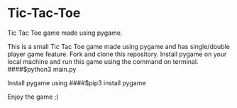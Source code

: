 # Tic-Tac-Toe
Tic Tac Toe game made using pygame.

This is a small Tic Tac Toe game made using pygame and has single/double player game feature. Fork and clone this repository. Install pygame on your local machine and run this game using the command on terminal. 
####$python3 main.py

Install pygame using
####$pip3 install pygame

Enjoy the game ;) 


